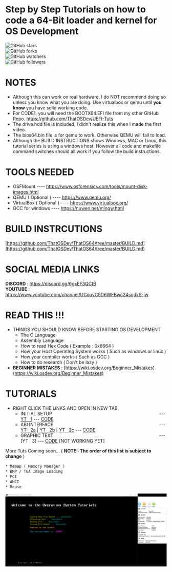 # Step by Step Tutorials on how to code a 64-Bit loader and kernel for OS Development

![GitHub stars](https://img.shields.io/github/stars/ThatOSDev/ThatOS64?style=social)  
![GitHub forks](https://img.shields.io/github/forks/ThatOSDev/ThatOS64?style=social)  
![GitHub watchers](https://img.shields.io/github/watchers/ThatOSDev/ThatOS64?style=social)  
![GitHub followers](https://img.shields.io/github/followers/ThatOSDev?style=social)  

# NOTES  
- Although this can work on real hardware, I do NOT recommend doing so unless you know what you are doing. Use virtualbox or qemu until **you know** you have solid working code.
- For CODE1, you will need the BOOTX64.EFI file from my other GitHub Repo. https://github.com/ThatOSDev/UEFI-Tuts  
- The drive.hdd file is included, I didn't realize this when I made the first video.  
- The bios64.bin file is for qemu to work. Otherwise QEMU will fail to load.  
- Although the BUILD INSTRUCTIONS shows Windows, MAC or Linux, this tutorial series is using a windows host. However all code and makefile command switches should all work if you follow the build instructions.  

# TOOLS NEEDED  
- OSFMount ---- https://www.osforensics.com/tools/mount-disk-images.html  
- QEMU ( Optional ) ---- https://www.qemu.org/  
- VirtualBox ( Optional ) ---- https://www.virtualbox.org/  
- GCC for windows ---- https://nuwen.net/mingw.html  

# BUILD INSTRCUTIONS  
[https://github.com/ThatOSDev/ThatOS64/tree/master/BUILD.md](https://github.com/ThatOSDev/ThatOS64/tree/master/BUILD.md)  

# SOCIAL MEDIA LINKS
**DISCORD** : https://discord.gg/6gxEF3QCtB  
**YOUTUBE** : https://www.youtube.com/channel/UCouyC9D6WFBwc24sqdkS-jw  

# READ THIS !!!
- THINGS YOU SHOULD KNOW BEFORE STARTING OS DEVELOPMENT  
    - The C Language  
    - Assembly Language  
    - How to read Hex Code ( Example : 0x8664 )  
    - How your Host Operating System works ( Such as windows or linux )  
    - How your compiler works ( Such as GCC )  
    - How to do research ( Don't be lazy )  
- **BEGINNER MISTAKES** : [https://wiki.osdev.org/Beginner_Mistakes](https://wiki.osdev.org/Beginner_Mistakes)  


# TUTORIALS
- RIGHT CLICK THE LINKS AND OPEN IN NEW TAB  
    - INITIAL SETUP &nbsp; &nbsp; &nbsp; &nbsp; &nbsp;&nbsp; &nbsp; &nbsp; &nbsp; &nbsp; &nbsp; &nbsp; &nbsp; &nbsp; &nbsp; &nbsp; &nbsp; &nbsp; &nbsp; &nbsp; &nbsp; &nbsp; &nbsp;&nbsp; &nbsp; &nbsp; &nbsp; &nbsp; &nbsp; &nbsp; &nbsp; &nbsp; &nbsp; &nbsp; &nbsp; &nbsp; &nbsp; &nbsp; &nbsp; &nbsp; &nbsp; &nbsp; &nbsp; --- [YT&nbsp;&nbsp; 1](https://www.youtube.com/watch?v=WCFEEboRHNg)  ---  [CODE](https://github.com/ThatOSDev/ThatOS64/tree/master/src/code1)  
	- ABI INTERFACE &nbsp; &nbsp; &nbsp; &nbsp; &nbsp; &nbsp; &nbsp; &nbsp; &nbsp; &nbsp; &nbsp; &nbsp; &nbsp; &nbsp; &nbsp; &nbsp; &nbsp; &nbsp; &nbsp; &nbsp; &nbsp; &nbsp;&nbsp; &nbsp; &nbsp; &nbsp; &nbsp; &nbsp; &nbsp; &nbsp; &nbsp; &nbsp; &nbsp; &nbsp; &nbsp; &nbsp; &nbsp; &nbsp; &nbsp; &nbsp; &nbsp; &nbsp; --- [YT&nbsp;&nbsp; 2a](https://www.youtube.com/watch?v=T7iXp1UwaiA) | [YT&nbsp;&nbsp; 2b](https://www.youtube.com/watch?v=zkCHrM-B0Ig) | [YT&nbsp;&nbsp; 2c](https://www.youtube.com/watch?v=eUOr01eVGVM) ---  [CODE](https://github.com/ThatOSDev/ThatOS64/tree/master/src/code2) 
	- GRAPHIC TEXT &nbsp;&nbsp; &nbsp; &nbsp; &nbsp;&nbsp; &nbsp; &nbsp; &nbsp; &nbsp; &nbsp; &nbsp; &nbsp; &nbsp; &nbsp; &nbsp; &nbsp; &nbsp; &nbsp; &nbsp; &nbsp; &nbsp; &nbsp;&nbsp; &nbsp; &nbsp; &nbsp; &nbsp; &nbsp; &nbsp; &nbsp; &nbsp; &nbsp; &nbsp; &nbsp; &nbsp; &nbsp; &nbsp; &nbsp; &nbsp; &nbsp; &nbsp; &nbsp; --- [YT&nbsp;&nbsp; 3] ---  [CODE](https://github.com/ThatOSDev/ThatOS64/tree/master/src/code3) [NOT WORKING YET]

More Tuts Coming soon... ( **NOTE : The order of this list is subject to change** )  

	* Memap ( Memory Manager )  
	* BMP / TGA Image Loading  
	* PCI  
	* AHCI  
	* Mouse  


![Current Progress](progress1.png)  
